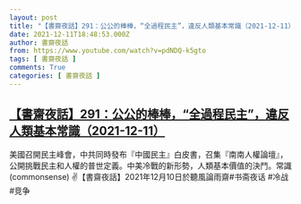 ```yaml
---
layout: post
title: "【書齋夜話】291：公公的棒棒，“全過程民主”，違反人類基本常識（2021-12-11）"
date: 2021-12-11T18:48:53.000Z
author: 書齋夜話
from: https://www.youtube.com/watch?v=pdNDQ-k5gto
tags: [ 書齋夜話 ]
comments: True
categories: [ 書齋夜話 ]
---
```

<!--1639248533000-->
[【書齋夜話】291：公公的棒棒，“全過程民主”，違反人類基本常識（2021-12-11）](https://www.youtube.com/watch?v=pdNDQ-k5gto)
------

<div>
美國召開民主峰會，中共同時發布『中國民主』白皮書，召集『南南人權論壇』，公開挑戰民主和人權的普世定義。中美冷戰的新形勢，人類基本價值的決鬥。常識(commonsense) ✌【書齋夜話】2021年12月10日於聽風論雨齋#书斋夜话 #冷战 #竞争
</div>
